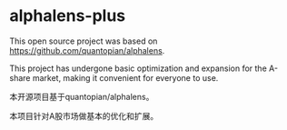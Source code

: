 # alphalens-plus
This open source project was based on https://github.com/quantopian/alphalens.

This project has undergone basic optimization and expansion for the A-share market, making it convenient for everyone to use.

本开源项目基于quantopian/alphalens。

本项目针对A股市场做基本的优化和扩展。
